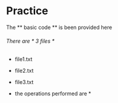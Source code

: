 # Practice
The ** basic code ** is been provided here

###### There are  * 3 files *
*  file1.txt
*  file2.txt
*  file3.txt

* the operations performed are *
